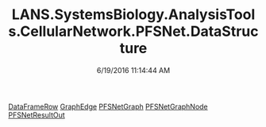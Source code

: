 ﻿---
title: LANS.SystemsBiology.AnalysisTools.CellularNetwork.PFSNet.DataStructure
date: 6/19/2016 11:14:44 AM
---

[DataFrameRow](T-LANS.SystemsBiology.AnalysisTools.CellularNetwork.PFSNet.DataStructure.DataFrameRow.html)
[GraphEdge](T-LANS.SystemsBiology.AnalysisTools.CellularNetwork.PFSNet.DataStructure.GraphEdge.html)
[PFSNetGraph](T-LANS.SystemsBiology.AnalysisTools.CellularNetwork.PFSNet.DataStructure.PFSNetGraph.html)
[PFSNetGraphNode](T-LANS.SystemsBiology.AnalysisTools.CellularNetwork.PFSNet.DataStructure.PFSNetGraphNode.html)
[PFSNetResultOut](T-LANS.SystemsBiology.AnalysisTools.CellularNetwork.PFSNet.DataStructure.PFSNetResultOut.html)
